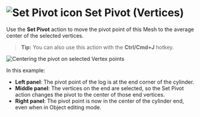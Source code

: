 # ![Set Pivot icon](images/icons/SetPivot.png) Set Pivot (Vertices)

Use the __Set Pivot__ action to move the pivot point of this Mesh to the average center of the selected vertices.

> **Tip:** You can also use this action with the **Ctrl/Cmd+J** hotkey.



![Centering the pivot on selected Vertex points](images/Vert_SetPivot.png)

In this example:
* **Left panel**: The pivot point of the log is at the end corner of the cylinder.
* **Middle panel**: The vertices on the end are selected, so the Set Pivot action changes the pivot to the center of those end vertices. 
* **Right panel**: The pivot point is now in the center of the cylinder end, even when in Object editing mode.
